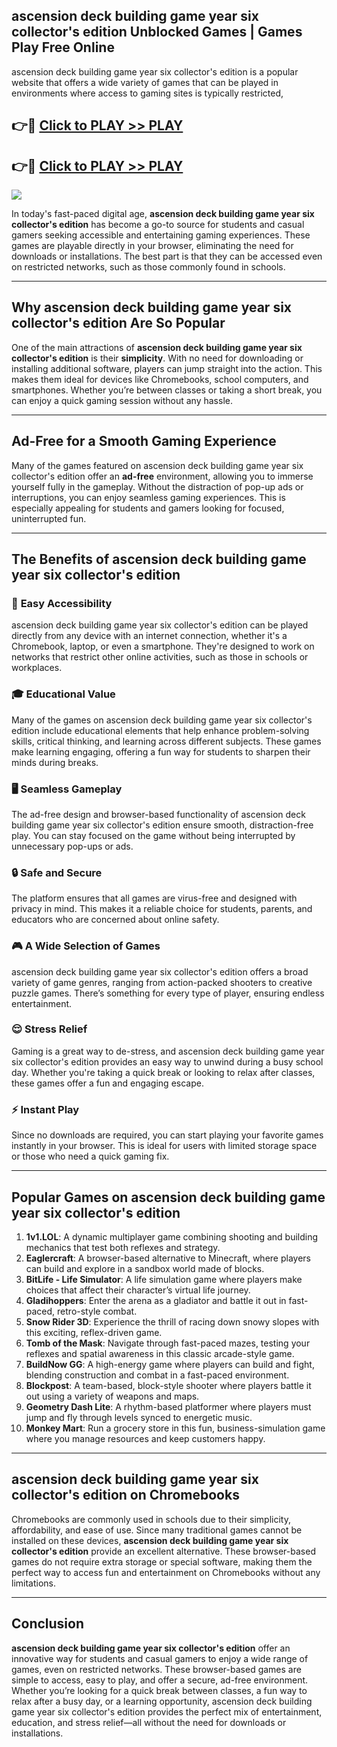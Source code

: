 ## ascension deck building game   year six collector's edition Unblocked Games | Games Play Free Online

ascension deck building game   year six collector's edition is a popular website that offers a wide variety of games that can be played in environments where access to gaming sites is typically restricted,


## 👉🔴 [Click to PLAY >> PLAY](http://freeplayer.one?title=ascension_deck_building_game___year_six_collector's_edition&ref=19D)

## 👉🔴 [Click to PLAY >> PLAY](http://freeplayer.one?title=ascension_deck_building_game___year_six_collector's_edition&ref=19D)


<a href="http://freeplayer.one?title=ascension_deck_building_game___year_six_collector's_edition&ref=19D"><img src="https://clearcache.store/games.png"></a>

In today's fast-paced digital age, **ascension deck building game   year six collector's edition** has become a go-to source for students and casual gamers seeking accessible and entertaining gaming experiences. These games are playable directly in your browser, eliminating the need for downloads or installations. The best part is that they can be accessed even on restricted networks, such as those commonly found in schools.

---

## **Why ascension deck building game   year six collector's edition Are So Popular**

One of the main attractions of **ascension deck building game   year six collector's edition** is their **simplicity**. With no need for downloading or installing additional software, players can jump straight into the action. This makes them ideal for devices like Chromebooks, school computers, and smartphones. Whether you’re between classes or taking a short break, you can enjoy a quick gaming session without any hassle.

---

## **Ad-Free for a Smooth Gaming Experience**

Many of the games featured on ascension deck building game   year six collector's edition offer an **ad-free** environment, allowing you to immerse yourself fully in the gameplay. Without the distraction of pop-up ads or interruptions, you can enjoy seamless gaming experiences. This is especially appealing for students and gamers looking for focused, uninterrupted fun.

---

## **The Benefits of ascension deck building game   year six collector's edition**

### 🚪 **Easy Accessibility**
ascension deck building game   year six collector's edition can be played directly from any device with an internet connection, whether it's a Chromebook, laptop, or even a smartphone. They're designed to work on networks that restrict other online activities, such as those in schools or workplaces.

### 🎓 **Educational Value**
Many of the games on ascension deck building game   year six collector's edition include educational elements that help enhance problem-solving skills, critical thinking, and learning across different subjects. These games make learning engaging, offering a fun way for students to sharpen their minds during breaks.

### 🖥️ **Seamless Gameplay**
The ad-free design and browser-based functionality of ascension deck building game   year six collector's edition ensure smooth, distraction-free play. You can stay focused on the game without being interrupted by unnecessary pop-ups or ads.

### 🔒 **Safe and Secure**
The platform ensures that all games are virus-free and designed with privacy in mind. This makes it a reliable choice for students, parents, and educators who are concerned about online safety.

### 🎮 **A Wide Selection of Games**
ascension deck building game   year six collector's edition offers a broad variety of game genres, ranging from action-packed shooters to creative puzzle games. There’s something for every type of player, ensuring endless entertainment.

### 😌 **Stress Relief**
Gaming is a great way to de-stress, and ascension deck building game   year six collector's edition provides an easy way to unwind during a busy school day. Whether you're taking a quick break or looking to relax after classes, these games offer a fun and engaging escape.

### ⚡ **Instant Play**
Since no downloads are required, you can start playing your favorite games instantly in your browser. This is ideal for users with limited storage space or those who need a quick gaming fix.

---

## **Popular Games on ascension deck building game   year six collector's edition**

1. **1v1.LOL**: A dynamic multiplayer game combining shooting and building mechanics that test both reflexes and strategy.
2. **Eaglercraft**: A browser-based alternative to Minecraft, where players can build and explore in a sandbox world made of blocks.
3. **BitLife - Life Simulator**: A life simulation game where players make choices that affect their character’s virtual life journey.
4. **Gladihoppers**: Enter the arena as a gladiator and battle it out in fast-paced, retro-style combat.
5. **Snow Rider 3D**: Experience the thrill of racing down snowy slopes with this exciting, reflex-driven game.
6. **Tomb of the Mask**: Navigate through fast-paced mazes, testing your reflexes and spatial awareness in this classic arcade-style game.
7. **BuildNow GG**: A high-energy game where players can build and fight, blending construction and combat in a fast-paced environment.
8. **Blockpost**: A team-based, block-style shooter where players battle it out using a variety of weapons and maps.
9. **Geometry Dash Lite**: A rhythm-based platformer where players must jump and fly through levels synced to energetic music.
10. **Monkey Mart**: Run a grocery store in this fun, business-simulation game where you manage resources and keep customers happy.

---

## **ascension deck building game   year six collector's edition on Chromebooks**

Chromebooks are commonly used in schools due to their simplicity, affordability, and ease of use. Since many traditional games cannot be installed on these devices, **ascension deck building game   year six collector's edition** provide an excellent alternative. These browser-based games do not require extra storage or special software, making them the perfect way to access fun and entertainment on Chromebooks without any limitations.

---

## **Conclusion**

**ascension deck building game   year six collector's edition** offer an innovative way for students and casual gamers to enjoy a wide range of games, even on restricted networks. These browser-based games are simple to access, easy to play, and offer a secure, ad-free environment. Whether you’re looking for a quick break between classes, a fun way to relax after a busy day, or a learning opportunity, ascension deck building game   year six collector's edition provides the perfect mix of entertainment, education, and stress relief—all without the need for downloads or installations.